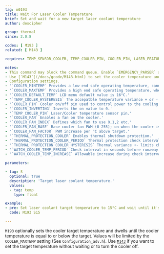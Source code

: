 ```yaml
---
tag: m0193
title: Wait For Laser Cooler Temperature
brief: Set and wait for a new target laser coolant temperature
author: descipher

group: thermal
since: 2.0.8

codes: [ M193 ]
related: [ M143 ]

requires: TEMP_SENSOR_COOLER, TEMP_COOLER_PIN, COOLER_PIN, LASER_FEATURE

notes:
- This command may block the command queue. Enable `EMERGENCY_PARSER` so that hosts can break in using [`M108`](/docs/gcode/M108.html).
- Use [`M143`](/docs/gcode/M143.html) to set the cooler temperature and proceed without waiting.
- Configuration settings.
- '`COOLER_MINTEMP` Provides a low end safe operating temperature, cannot be lower than 1°C. CO2 lasers tubes can be damaged with values less than 15°C.'
- '`COOLER_MAXTEMP` Provides a high end safe operating temperature, when breached the system will shutdown if `THERMAL_PROTECTION_COOLER` is defined. CO2 laser tube life degrades exponentially at temperatures above 24°C.'
- '`COOLER_DEFAULT_TEMP` LCD menu default value is 16°C.'
- '`TEMP_COOLER_HYSTERESIS` The accepatble temperature variance + or - to the target.'
- '`COOLER_PIN` Cooler on/off pin used to control power to the cooling element.'
- '`COOLER_INVERTING` Inverts the on value to 0.'
- '`TEMP_COOLER_PIN` Laser/Cooler temperature sensor pin.'
- '`COOLER_FAN` Enables a fan on the cooler.'
- '`COOLER_FAN_INDEX` Defines which fan to use 0,1,2 etc.'
- '`COOLER_FAN_BASE` Base cooler fan PWM (0-255); on when the cooler is enabled.'
- '`COOLER_FAN_FACTOR` PWM increase per °C above target.'
- '`THERMAL_PROTECTION_COOLER` Enables thermal shutdown protection.'
- '`THERMAL_PROTECTION_COOLER_PERIOD` Thermal protection check interval in seconds.'
- '`THERMAL_PROTECTION_COOLER_HYSTERESIS` Thermal variance +- limits check interval.'
- '`WATCH_COOLER_TEMP_PERIOD` Check interval in seconds before runaway condition shutdown.'
- '`WATCH_COOLER_TEMP_INCREASE` Allowable increase during check interval.'

parameters:

- tag: S
  optional: true
  description: 'Target laser coolant temperature.'
  values:
  - tag: temp
    type: float

example:
- pre: Set laser coolant target temperature to 15°C and wait until it's reached.
  code: M193 S15

---
```


`M193` optionally sets the cooler target temperature and dwells until the cooler temperature is equal to or below the target.
Values will be limited by the `COOLER_MAXTEMP` setting (See `Configuration_adv.h`).
Use [`M143`](/docs/gcode/M143.html) if you want to set the target temperature without waiting or to turn the cooler off.
